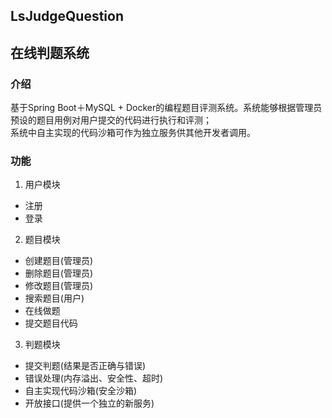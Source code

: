 ## LsJudgeQuestion
## 在线判题系统

### 介绍
基于Spring Boot＋MySQL + Docker的编程题目评测系统。系统能够根据管理员预设的题目用例对用户提交的代码进行执行和评测；<br/>
系统中自主实现的代码沙箱可作为独立服务供其他开发者调用。<br/>

### 功能
1. 用户模块
- 注册
- 登录

2. 题目模块
- 创建题目(管理员)
- 删除题目(管理员)
- 修改题目(管理员)
- 搜索题目(用户)
- 在线做题
- 提交题目代码

3. 判题模块
- 提交判题(结果是否正确与错误)
- 错误处理(内存溢出、安全性、超时)
- 自主实现代码沙箱(安全沙箱)
- 开放接口(提供一个独立的新服务)



